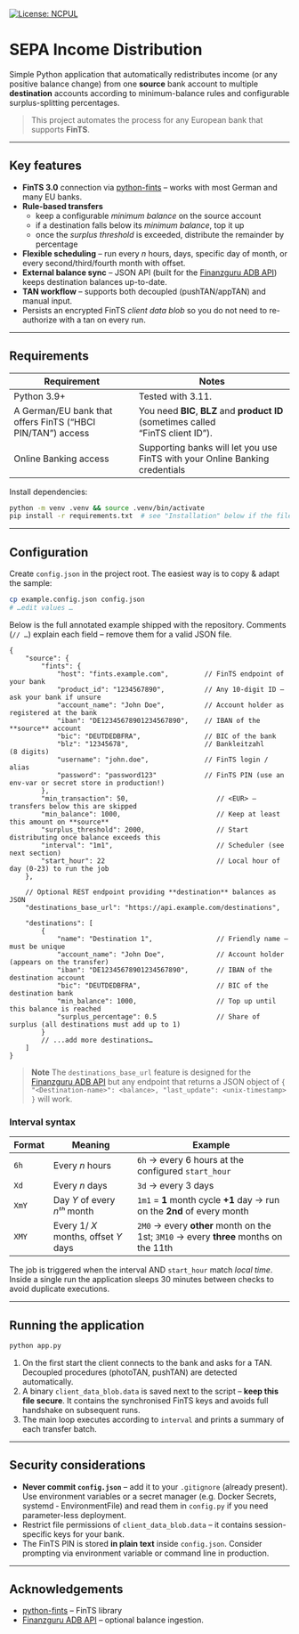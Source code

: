 [![License: NCPUL](https://img.shields.io/badge/license-NCPUL-blue.svg)](./LICENSE.md)

# SEPA Income Distribution

Simple Python application that automatically redistributes income (or any positive balance change) from one **source** bank account to multiple **destination** accounts according to minimum-balance rules and configurable surplus-splitting percentages.

> This project automates the process for any European bank that supports **FinTS**.

---

## Key features

* **FinTS 3.0** connection via [python-fints](https://github.com/raphaelm/python-fints) – works with most German and many EU banks.
* **Rule-based transfers**
  * keep a configurable *minimum balance* on the source account
  * if a destination falls below its *minimum balance*, top it up
  * once the *surplus threshold* is exceeded, distribute the remainder by percentage
* **Flexible scheduling** – run every *n* hours, days, specific day of month, or every second/third/fourth month with offset.
* **External balance sync** – JSON API (built for the [Finanzguru ADB API](https://github.com/yniverz/finanzguru-adb-api)) keeps destination balances up-to-date.
* **TAN workflow** – supports both decoupled (pushTAN/appTAN) and manual input.
* Persists an encrypted FinTS *client data blob* so you do not need to re-authorize with a tan on every run.

---

## Requirements

| Requirement                                                | Notes                                                                              |
| ---------------------------------------------------------- | ---------------------------------------------------------------------------------- |
| Python 3.9+                                                | Tested with 3.11.                                                                  |
| A German/EU bank that offers FinTS (“HBCI PIN/TAN”) access | You need **BIC**, **BLZ** and **product ID** (sometimes called “FinTS client ID”). |
| Online Banking access                                      | Supporting banks will let you use FinTS with your Online Banking credentials       |

Install dependencies:

```bash
python -m venv .venv && source .venv/bin/activate
pip install -r requirements.txt  # see "Installation" below if the file is missing
```

---

## Configuration

Create `config.json` in the project root. The easiest way is to copy & adapt the sample:

```bash
cp example.config.json config.json
# …edit values …
```

Below is the full annotated example shipped with the repository. Comments (`// …`) explain each field – remove them for a valid JSON file.

```jsonc
{
    "source": {
        "fints": {
            "host": "fints.example.com",         // FinTS endpoint of your bank
            "product_id": "1234567890",          // Any 10-digit ID – ask your bank if unsure
            "account_name": "John Doe",          // Account holder as registered at the bank
            "iban": "DE12345678901234567890",    // IBAN of the **source** account
            "bic": "DEUTDEDBFRA",                // BIC of the bank
            "blz": "12345678",                   // Bankleitzahl (8 digits)
            "username": "john.doe",              // FinTS login / alias
            "password": "password123"            // FinTS PIN (use an env-var or secret store in production!)
        },
        "min_transaction": 50,                      // <EUR> – transfers below this are skipped
        "min_balance": 1000,                        // Keep at least this amount on **source**
        "surplus_threshold": 2000,                  // Start distributing once balance exceeds this
        "interval": "1m1",                          // Scheduler (see next section)
        "start_hour": 22                            // Local hour of day (0-23) to run the job
    },

    // Optional REST endpoint providing **destination** balances as JSON
    "destinations_base_url": "https://api.example.com/destinations",

    "destinations": [
        {
            "name": "Destination 1",                // Friendly name – must be unique
            "account_name": "John Doe",             // Account holder (appears on the transfer)
            "iban": "DE12345678901234567890",       // IBAN of the destination account
            "bic": "DEUTDEDBFRA",                   // BIC of the destination bank
            "min_balance": 1000,                    // Top up until this balance is reached
            "surplus_percentage": 0.5               // Share of surplus (all destinations must add up to 1)
        }
        // ...add more destinations…
    ]
}
```

> **Note** The `destinations_base_url` feature is designed for the [Finanzguru ADB API](https://github.com/yniverz/finanzguru-adb-api) but any endpoint that returns a JSON object of `{ "<Destination-name>": <balance>, "last_update": <unix-timestamp> }` will work.

### Interval syntax

| Format | Meaning                              | Example                                                                               |
| ------ | ------------------------------------ | ------------------------------------------------------------------------------------- |
| `6h`   | Every *n* hours                      | `6h` → every 6 hours at the configured `start_hour`                                   |
| `Xd`   | Every *n* days                       | `3d` → every 3 days                                                                   |
| `XmY`  | Day *Y* of every *nᵗʰ* month         | `1m1` = **1** month cycle **+1** day → run on the **2nd** of every month               |
| `XMY`  | Every 1/ *X* months, offset *Y* days | `2M0` → every **other** month on the 1st; `3M10` → every **three** months on the 11th |

The job is triggered when the interval AND `start_hour` match *local time*. Inside a single run the application sleeps 30 minutes between checks to avoid duplicate executions.

---

## Running the application

```bash
python app.py
```

1. On the first start the client connects to the bank and asks for a TAN.
   Decoupled procedures (photoTAN, pushTAN) are detected automatically.
2. A binary `client_data_blob.data` is saved next to the script – **keep this file secure**. It contains the synchronised FinTS keys and avoids full handshake on subsequent runs.
3. The main loop executes according to `interval` and prints a summary of each transfer batch.

---

## Security considerations

* **Never commit `config.json`** – add it to your `.gitignore` (already present).
  Use environment variables or a secret manager (e.g. Docker Secrets, systemd ‐ EnvironmentFile) and read them in `config.py` if you need parameter-less deployment.
* Restrict file permissions of `client_data_blob.data` – it contains session-specific keys for your bank.
* The FinTS PIN is stored **in plain text** inside `config.json`. Consider prompting via environment variable or command line in production.

---

## Acknowledgements

* [python-fints](https://github.com/raphaelm/python-fints) – FinTS library
* [Finanzguru ADB API](https://github.com/yniverz/finanzguru-adb-api) – optional balance ingestion.
